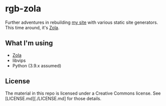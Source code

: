 # rgb-zola

[my site]: https://randomgeekery.org
[Zola]: https://getzola.org

Further adventures in rebuilding [my site][] with various static site
generators. This time around, it's [Zola][].


## What I'm using

- [Zola][zola]
- libvips
- Python (3.9.x assumed)

[zola]: https://getzola.org

## License

The material in this repo is licensed under a Creative Commons license. See
[LICENSE.md][./LICENSE.md] for those details.
